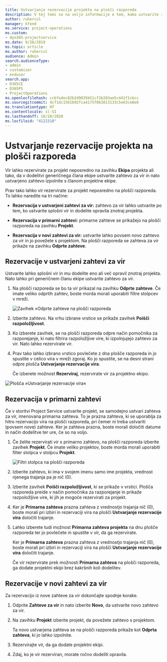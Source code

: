 ```yaml
---
title: Ustvarjanje rezervacije projekta na plošči razporeda
description: V tej temi so na voljo informacije o tem, kako ustvarite rezervacijo projekta na plošči razporeda.
author: ruhercul
manager: kfend
ms.service: project-operations
ms.custom:
- dyn365-projectservice
ms.date: 9/26/2019
ms.topic: article
ms.author: ruhercul
audience: Admin
search.audienceType:
- admin
- customizer
- enduser
search.app:
- D365CE
- D365PS
- ProjectOperations
ms.openlocfilehash: ccbfedec82b2d9035b51cf1b283ae5c441f1cbcc
ms.sourcegitcommit: 4cf1dc1561b92fca4175f0b3813133c5e63ce8e6
ms.translationtype: HT
ms.contentlocale: sl-SI
ms.lasthandoff: 10/28/2020
ms.locfileid: "4122318"
---
```

# <a name="create-a-project-booking-from-the-schedule-board"></a>Ustvarjanje rezervacije projekta na plošči razporeda

Vir lahko rezervirate za projekt neposredno na zavihku **Ekipa** projekta ali tako, da v dodelitvi generičnega člana ekipe ustvarite zahtevo za vir in nato ustvarjeno zahtevo izpolnite s članom projektne ekipe.

Prav tako lahko vir rezervirate za projekt neposredno na plošči razporeda. To lahko naredite na tri načine:

- **Rezervacija v ustvarjeni zahtevi za vir:** zahtevo za vir lahko ustvarite po tem, ko ustvarite splošni vir in dodelite opravila znotraj projekta.

- **Rezervacija v primarni zahtevi:** primarne zahteve se prikažejo na plošči razporeda na zavihku **Projekt**. 

- **Rezervacija v novi zahtevi za vir:** ustvarite lahko povsem novo zahtevo za vir in jo povežete s projektom. Na plošči razporeda se zahteva za vir prikaže na zavihku **Odprte zahteve**.

## <a name="book-from-a-generated-resource-requirement"></a>Rezervacije v ustvarjeni zahtevi za vir

Ustvarite lahko splošni vir in mu dodelite eno ali več opravil znotraj projekta. Nato lahko pri generičnem članu ekipe ustvarite zahtevo za vir. 

1.  Na plošči razporeda se bo ta vir prikazal na zavihku **Odprte zahteve**. Če imate veliko odprtih zahtev, boste morda morali uporabiti filtre stolpcev v mreži. 

    ![Zavihek »Odprte zahteve na plošči razporeda](media/FAQ-Project-Booking-Schedule-Board-1.png "Posnetek zaslona tabele rezervacij in dodelitev")

2. Izberite zahtevo. Na vrhu izbrane vrstice se prikaže zavihek **Poišči razpoložljivost**.
 
3. Ko izberete zavihek, se na plošči razporeda odpre način pomočnika za razporejanje, ki nato filtrira razpoložljive vire, ki izpolnjujejo zahtevo za vir. Nato lahko rezervirate vir.

4. Prav tako lahko izbrano vrstico povlečete z dna plošče razporeda in jo spustite v celico vira v mreži zgoraj. Ko jo spustite, se na desni strani odpre plošča **Ustvarjanje rezervacije vira**.

    Če izberete možnost **Rezerviraj**, rezervirate vir za projektno ekipo.

![Plošča »Ustvarjanje rezervacije vira«](media/FAQ-Project-Booking-Schedule-Board-6.png "")
 

## <a name="book-from-the-primary-requirement"></a>Rezervacija v primarni zahtevi

Če v storitvi Project Service ustvarite projekt, se samodejno ustvari zahteva za vir, imenovana primarna zahteva. To je prazna zahteva, ki se uporablja za hitro rezervacijo vira na plošči razporeda, pri čemer ni treba ustvariti (povsem nove) zahteve. Ker je zahteva prazna, boste morali določiti datume in način dodelitve ter ure, če so na voljo. 

1. Če želite rezervirati vir s primarno zahtevo, na plošči razporeda izberite zavihek **Projekt**. Če imate veliko projektov, boste morda morali uporabiti filter stolpca v stolpcu **Projekt**.

   ![Filtri stolpca na plošči razporeda](media/FAQ-Project-Booking-Schedule-Board-2.png "Posnetek zaslona tabele rezervacij in dodelitev")

2. Izberite zahtevo, ki ima v svojem imenu samo ime projekta, vrednost njenega trajanja pa je nič (0).

3. Izberite zavihek **Poišči razpoložljivost**, ki se prikaže v vrstici. Plošča razporeda preide v način pomočnika za razporejanje in prikaže razpoložljive vire, ki jih je mogoče rezervirati za projekt.

4. Ker je **Primarna zahteva** prazna zahteva z vrednostjo trajanja nič (0), boste morali pri izbiri in rezervaciji vira na plošči **Ustvarjanje rezervacije vira** določiti trajanje.

5. Lahko izberete tudi možnost **Primarna zahteva projekta** na dnu plošče razporeda ter jo povlečete in spustite v vir, da ga rezervirate.
 
    Ker je **Primarna zahteva** prazna zahteva z vrednostjo trajanja nič (0), boste morali pri izbiri in rezervaciji vira na plošči **Ustvarjanje rezervacije vira** določiti trajanje.
 
    Če vir rezervirate prek možnosti **Primarna zahteva** na plošči razporeda, ga dodate projektni ekipi brez kakršnih koli dodelitev.
 
## <a name="book-from-a-new-resource-requirement"></a>Rezervacije v novi zahtevi za vir
Za rezervacijo iz nove zahteve za vir dokončajte spodnje korake. 

1. Odprite **Zahteve za vir** in nato izberite **Novo**, da ustvarite novo zahtevo za vir.

2. Na zavihku **Projekt** izberite projekt, da povežete zahtevo s projektom.
 
    Ta novo ustvarjena zahteva se na plošči razporeda prikaže kot **Odprta zahteva**, ki jo lahko izpolnite.

3. Rezervirajte vir, da ga dodate projektni ekipi.

4. Zdaj, ko je vir rezerviran, morate ročno dodeliti opravila.

